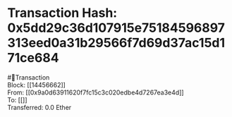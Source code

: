 
Transaction Hash: 0x5dd29c36d107915e75184596897313eed0a31b29566f7d69d37ac15d171ce684
====================================================================================
  
#💸Transaction  
Block: [[14456662]]  
From: [[0x9a0d63911620f7fc15c3c020edbe4d7267ea3e4d]]  
To: [[]]  
Transferred: 0.0 Ether